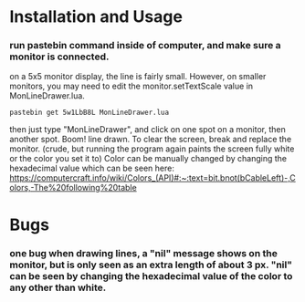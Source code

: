 # Installation and Usage
### run pastebin command inside of computer, and make sure a monitor is connected. 
on a 5x5 monitor display, the line is fairly small. However, on smaller monitors, you may need to edit the monitor.setTextScale value in MonLineDrawer.lua.
```
pastebin get 5w1LbB8L MonLineDrawer.lua
```
then just type "MonLineDrawer", and click on one spot on a monitor, then another spot. Boom! line drawn. To clear the screen, break and replace the monitor. (crude, but running the program again paints the screen fully white or the color you set it to)
Color can be manually changed by changing the hexadecimal value which can be seen here: https://computercraft.info/wiki/Colors_(API)#:~:text=bit.bnot(bCableLeft)-,Colors,-The%20following%20table

# Bugs 
### one bug when drawing lines, a "nil" message shows on the monitor, but is only seen as an extra length of about 3 px. "nil" can be seen by changing the hexadecimal value of the color to any other than white. 
